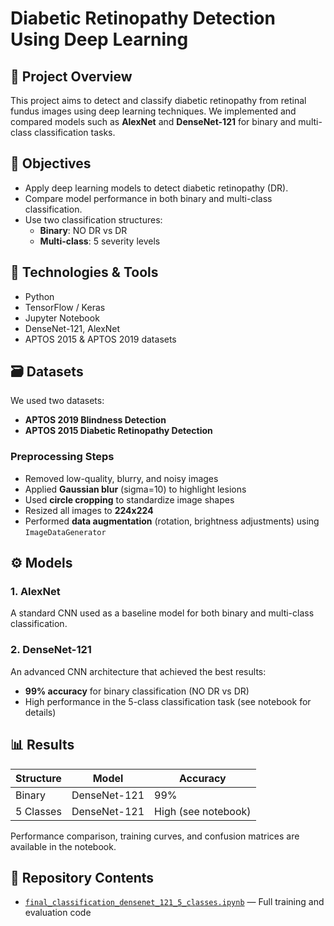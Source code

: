 # Diabetic Retinopathy Detection Using Deep Learning

## 📄 Project Overview

This project aims to detect and classify diabetic retinopathy from retinal fundus images using deep learning techniques. We implemented and compared models such as **AlexNet** and **DenseNet-121** for binary and multi-class classification tasks.


## 🧠 Objectives

- Apply deep learning models to detect diabetic retinopathy (DR).
- Compare model performance in both binary and multi-class classification.
- Use two classification structures:
  - **Binary**: NO DR vs DR
  - **Multi-class**: 5 severity levels

## 🧰 Technologies & Tools

- Python
- TensorFlow / Keras
- Jupyter Notebook
- DenseNet-121, AlexNet
- APTOS 2015 & APTOS 2019 datasets

## 🗃️ Datasets

We used two datasets:

- **APTOS 2019 Blindness Detection**
- **APTOS 2015 Diabetic Retinopathy Detection**

### Preprocessing Steps

- Removed low-quality, blurry, and noisy images
- Applied **Gaussian blur** (sigma=10) to highlight lesions
- Used **circle cropping** to standardize image shapes
- Resized all images to **224x224**
- Performed **data augmentation** (rotation, brightness adjustments) using `ImageDataGenerator`

## ⚙️ Models

### 1. **AlexNet**

A standard CNN used as a baseline model for both binary and multi-class classification.

### 2. **DenseNet-121**

An advanced CNN architecture that achieved the best results:
- **99% accuracy** for binary classification (NO DR vs DR)
- High performance in the 5-class classification task (see notebook for details)

## 📊 Results

| Structure    | Model         | Accuracy |
|--------------|---------------|----------|
| Binary       | DenseNet-121  | 99%      |
| 5 Classes    | DenseNet-121  | High (see notebook) |

Performance comparison, training curves, and confusion matrices are available in the notebook.

## 📂 Repository Contents

- [`final_classification_densenet_121_5_classes.ipynb`](./final_classification_densenet_121_5_classes.ipynb) — Full training and evaluation code
